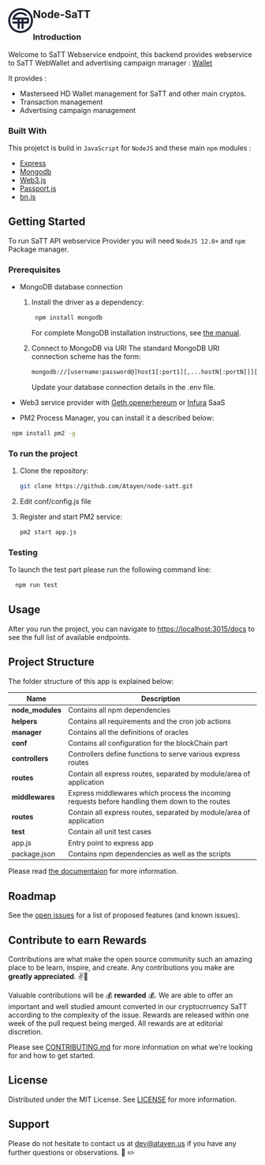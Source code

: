 <!-- ABOUT THE PROJECT -->

## Node-SaTT <img align="left" width="50" height="50" src="docs/img/logo-s.png">

### Introduction

Welcome to SaTT Webservice endpoint, this backend provides webservice to SaTT WebWallet and advertising campaign manager : [Wallet](https://satt.atayen.us/)

It provides :

-   Masterseed HD Wallet management for SaTT and other main cryptos.
-   Transaction management
-   Advertising campaign management

### Built With

This projetct is build in `JavaScript` for `NodeJS` and these main `npm` modules :

-   [Express](https://expressjs.com/)
-   [Mongodb](https://github.com/mongodb/node-mongodb-native)
-   [Web3.js](https://web3js.readthedocs.io/en/v1.3.0/)
-   [Passport.js](http://www.passportjs.org/)
-   [bn.js](https://github.com/indutny/bn.js/)

<!-- GETTING STARTED -->

## Getting Started

To run SaTT API webservice Provider you will need `NodeJS 12.0+` and `npm` Package manager.

### Prerequisites

-   MongoDB database connection

    1. Install the driver as a dependency:

        ```sh
         npm install mongodb
        ```

        For complete MongoDB installation instructions, see [the manual](https://docs.mongodb.com/manual/installation/).

    2. Connect to MongoDB via URI
       The standard MongoDB URI connection scheme has the form:
        ```sh
        mongodb://[username:password@]host1[:port1][,...hostN[:portN]]][/[database][?options]]
        ```
        Update your database connection details in the .env file.

-   Web3 service provider with [Geth](https://geth.ethereum.org/),[openerhereum](https://github.com/openethereum/openethereum) or [Infura](https://infura.io/) SaaS
-   PM2 Process Manager, you can install it a described below:

```sh
 npm install pm2 -g
```

### To run the project

1. Clone the repository:
    ```sh
    git clone https://github.com/Atayen/node-satt.git
    ```
2. Edit conf/config.js file

3. Register and start PM2 service:
    ```sh
    pm2 start app.js
    ```

### Testing

To launch the test part please run the following command line:

```sh
  npm run test
```

## Usage

After you run the project, you can navigate to [https://localhost:3015/docs](http://localhost:3015/docs) to see the full list of available endpoints.

<!-- Project Structure -->

## Project Structure

The folder structure of this app is explained below:

| Name             | Description                                                                                     |
| ---------------- | ----------------------------------------------------------------------------------------------- |
| **node_modules** | Contains all npm dependencies                                                                   |
| **helpers**      | Contains all requirements and the cron job actions                                              |
| **manager**      | Contains all the definitions of oracles                                                         |
| **conf**         | Contains all configuration for the blockChain part                                              |
| **controllers**  | Controllers define functions to serve various express routes                                    |
| **routes**       | Contain all express routes, separated by module/area of application                             |
| **middlewares**  | Express middlewares which process the incoming requests before handling them down to the routes |
| **routes**       | Contain all express routes, separated by module/area of application                             |
| **test**         | Contain all unit test cases                                                                     |
| app.js           | Entry point to express app                                                                      |
| package.json     | Contains npm dependencies as well as the scripts                                                |

Please read [the documentaion](/docs) for more information.

<!-- ROADMAP -->

## Roadmap

See the [open issues](https://github.com/Atayen/node-satt/issues) for a list of proposed features (and known issues).

<!-- CONTRIBUTING -->

## Contribute to earn Rewards

Contributions are what make the open source community such an amazing place to be learn, inspire, and create. Any contributions you make are **greatly appreciated**. :v::tada:

Valuable contributions will be :moneybag: **rewarded** :moneybag:. We are able to offer an important and well studied amount converted in our cryptocrruency SaTT according to the complexity of the issue. Rewards are released within one week of the pull request being merged. All rewards are at editorial discretion.

Please see [CONTRIBUTING.md](CONTRIBUTING.md) for more information on what we're looking for and how to get started.

<!-- LICENSE -->

## License

Distributed under the MIT License. See [LICENSE](LICENSE) for more information.

<!-- CONTACT -->

## Support

Please do not hesitate to contact us at dev@atayen.us if you have any further questions or observations. :pray: :pencil2:
